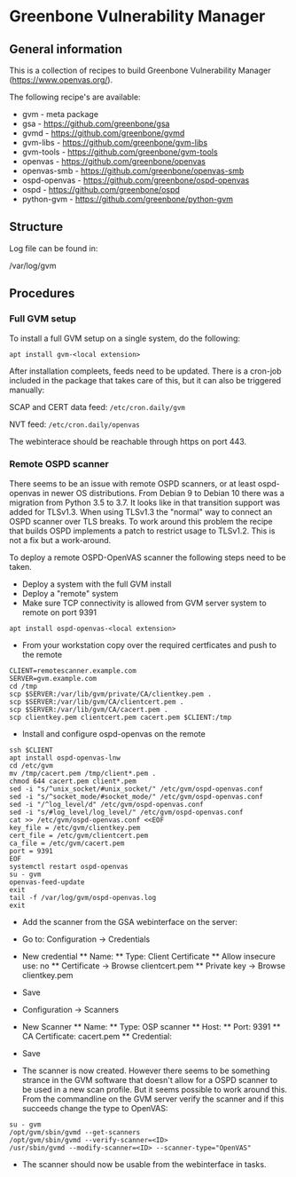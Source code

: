 # Greenbone Vulnerability Manager

## General information

This is a collection of recipes to build Greenbone Vulnerability Manager
(https://www.openvas.org/).

The following recipe's are available:

* gvm - meta package
* gsa - https://github.com/greenbone/gsa
* gvmd - https://github.com/greenbone/gvmd
* gvm-libs - https://github.com/greenbone/gvm-libs
* gvm-tools - https://github.com/greenbone/gvm-tools
* openvas - https://github.com/greenbone/openvas
* openvas-smb - https://github.com/greenbone/openvas-smb
* ospd-openvas - https://github.com/greenbone/ospd-openvas
* ospd - https://github.com/greenbone/ospd
* python-gvm - https://github.com/greenbone/python-gvm

## Structure

Log file can be found in:

/var/log/gvm

## Procedures

### Full GVM setup

To install a full GVM setup on a single system, do the following:

`apt install gvm-<local extension>`

After installation compleets, feeds need to be updated. There is a cron-job included
in the package that takes care of this, but it can also be triggered manually:

SCAP and CERT data feed:
`/etc/cron.daily/gvm`

NVT feed:
`/etc/cron.daily/openvas`

The webinterace should be reachable through https on port 443.

### Remote OSPD scanner

There seems to be an issue with remote OSPD scanners, or at least ospd-openvas in
newer OS distributions. From Debian 9 to Debian 10 there was a migration from Python
3.5 to 3.7. It looks like in that transition support was added for TLSv1.3. When
using TLSv1.3 the "normal" way to connect an OSPD scanner over TLS breaks. To work
around this problem the recipe that builds OSPD implements a patch to restrict usage
to TLSv1.2. This is not a fix but a work-around.

To deploy a remote OSPD-OpenVAS scanner the following steps need to be taken.

* Deploy a system with the full GVM install
* Deploy a "remote" system
* Make sure TCP connectivity is allowed from GVM server system to remote on port 9391

`apt install ospd-openvas-<local extension>`

* From your workstation copy over the required certficates and push to the remote

```
CLIENT=remotescanner.example.com
SERVER=gvm.example.com
cd /tmp
scp $SERVER:/var/lib/gvm/private/CA/clientkey.pem .
scp $SERVER:/var/lib/gvm/CA/clientcert.pem .
scp $SERVER:/var/lib/gvm/CA/cacert.pem .
scp clientkey.pem clientcert.pem cacert.pem $CLIENT:/tmp
```

* Install and configure ospd-openvas on the remote

```
ssh $CLIENT
apt install ospd-openvas-lnw
cd /etc/gvm
mv /tmp/cacert.pem /tmp/client*.pem .
chmod 644 cacert.pem client*.pem
sed -i "s/^unix_socket/#unix_socket/" /etc/gvm/ospd-openvas.conf
sed -i "s/^socket_mode/#socket_mode/" /etc/gvm/ospd-openvas.conf
sed -i "/^log_level/d" /etc/gvm/ospd-openvas.conf
sed -i "s/#log_level/log_level/" /etc/gvm/ospd-openvas.conf
cat >> /etc/gvm/ospd-openvas.conf <<EOF
key_file = /etc/gvm/clientkey.pem
cert_file = /etc/gvm/clientcert.pem
ca_file = /etc/gvm/cacert.pem
port = 9391
EOF
systemctl restart ospd-openvas
su - gvm
openvas-feed-update
exit
tail -f /var/log/gvm/ospd-openvas.log
exit
```

* Add the scanner from the GSA webinterface on the server:

* Go to: Configuration -> Credentials
* New credential
** Name: <name of credential>
** Type: Client Certificate
** Allow insecure use: no
** Certificate -> Browse clientcert.pem
** Private key -> Browse clientkey.pem
* Save
* Configuration -> Scanners
* New Scanner
** Name: <name of remote scanner>
** Type: OSP scanner
** Host: <hostname of remote scanner>
** Port: 9391
** CA Certificate: cacert.pem
** Credential: <name of credential>
* Save

* The scanner is now created. However there seems to be something strance in the GVM software that doesn't allow for a OSPD scanner to be used in a new scan profile. But it seems possible to work around this. From the commandline on the GVM server verify the scanner and if this succeeds change the type to OpenVAS:

```
su - gvm
/opt/gvm/sbin/gvmd --get-scanners
/opt/gvm/sbin/gvmd --verify-scanner=<ID>
/usr/sbin/gvmd --modify-scanner=<ID> --scanner-type="OpenVAS"
```

* The scanner should now be usable from the webinterface in tasks.
